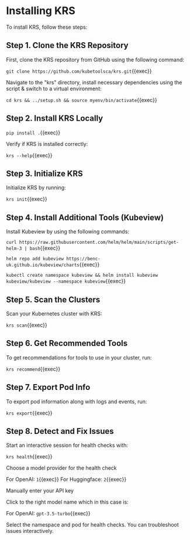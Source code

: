 # Installing KRS

To install KRS, follow these steps:

## Step 1. Clone the KRS Repository

First, clone the KRS repository from GitHub using the following command:

`git clone https://github.com/kubetoolsca/krs.git`{{exec}}

Navigate to the "krs" directory, install necessary dependencies using the script & switch to a virtual environment:

`cd krs && ../setup.sh && source myenv/bin/activate`{{exec}}

## Step 2. Install KRS Locally

`pip install .`{{exec}}

Verify if KRS is installed correctly:

`krs --help`{{exec}}

## Step 3. Initialize KRS

Initialize KRS by running:

`krs init`{{exec}}


## Step 4. Install Additional Tools (Kubeview)

Install Kubeview by using the following commands:

`curl https://raw.githubusercontent.com/helm/helm/main/scripts/get-helm-3 | bash`{{exec}}

`helm repo add kubeview https://benc-uk.github.io/kubeview/charts`{{exec}}

`kubectl create namespace kubeview && helm install kubeview kubeview/kubeview --namespace kubeview`{{exec}}

## Step 5. Scan the Clusters

Scan your Kubernetes cluster with KRS:

`krs scan`{{exec}}

## Step 6. Get Recommended Tools

To get recommendations for tools to use in your cluster, run:

`krs recommend`{{exec}}

## Step 7. Export Pod Info

To export pod information along with logs and events, run:

`krs export`{{exec}}

## Step 8. Detect and Fix Issues

Start an interactive session for health checks with:

`krs health`{{exec}}

Choose a model provider for the health check

For OpenAI: `1`{{exec}}
For Huggingface: `2`{{exec}}

Manually enter your API key

Click to the right model name which in this case is:   

For OpenAI: `gpt-3.5-turbo`{{exec}}

Select the namespace and pod for health checks. You can troubleshoot issues interactively.

